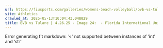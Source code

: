 ```yaml
---
url: https://fiusports.com/galleries/womens-beach-volleyball/bvb-vs-tulane-4-26-25/image-24/358/62888
site: Athletics
crawled_at: 2025-05-13T10:04:43.048029
title: BVB vs Tulane | 4.26.25 - Image 24:  - Florida International University
---
```


Error generating fit markdown: '<' not supported between instances of 'int' and 'str'